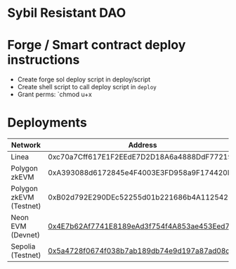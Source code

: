 # Sybil Resistant DAO

# Forge / Smart contract deploy instructions 

- Create forge sol deploy script in deploy/script
- Create shell script to call deploy script in `deploy`
- Grant perms: `chmod u+x 

# Deployments
| Network               | Address                                          |
|-----------------------|--------------------------------------------------|
| Linea                 | 0xc70a7Cff617E1F2EEdE7D2D18A6a4888DdF77219     |
| Polygon zkEVM         | 0xA393088d6172845e4F4003E3FD958a9F174420B0     |
| Polygon zkEVM (Testnet)| 0xB02d792E290DEc52255d01b221686b4A11254268     |
| Neon EVM (Devnet)     | [0x4E7b62Af7741E8189eAd3f754f4A853ae453Eed7](https://devnet.neonscan.org/address/0x4E7b62Af7741E8189eAd3f754f4A853ae453Eed7#contract)  |
| Sepolia (Testnet)     | [0x5a4728f0674f038b7ab189db74e9d197a87ad08d](https://sepolia.etherscan.io/address/0x5a4728f0674f038b7ab189db74e9d197a87ad08d)
